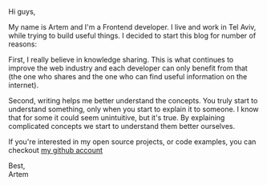 Hi guys,

My name is Artem and I'm a Frontend developer.
I live and work in Tel Aviv, while trying to build useful things. I decided to start this blog for number of reasons:

First, I really believe in knowledge sharing.
This is what continues to improve the web industry and each developer can only benefit from that
(the one who shares and the one who can find useful information on the internet).

Second, writing helps me better understand the concepts.
You truly start to understand something, only when you start to explain it to someone.
I know that for some it could seem unintuitive, but it's true.
By explaining complicated concepts we start to understand them better  ourselves.

If you're interested in my open source projects, or code examples, you can checkout
[my github account](https://github.com/artemdemo)

Best, <br />
Artem